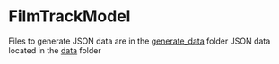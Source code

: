 # FilmTrackModel
Files to generate JSON data are in the [generate_data](./generate_data/) folder
JSON data located in the [data](./data/) folder